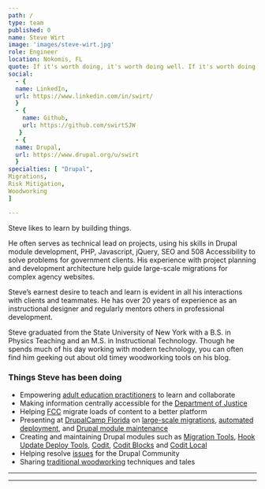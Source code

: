 ```yaml
---
path: /
type: team
published: 0
name: Steve Wirt
image: 'images/steve-wirt.jpg'
role: Engineer
location: Nokomis, FL
quote: If it's worth doing, it's worth doing well. If it's worth doing well, it's gotta be done with a smile
social: 
  - {
  name: LinkedIn,
  url: https://www.linkedin.com/in/swirt/
  }
  - {
    name: Github,
    url: https://github.com/swirtSJW
   }
  - {
  name: Drupal,
  url: https://www.drupal.org/u/swirt
  }
specialties: [ "Drupal",
Migrations,
Risk Mitigation,
Woodworking
]

---
```


Steve likes to learn by building things.

He often serves as technical lead on projects, using his skills in Drupal module development, PHP, Javascript, jQuery, SEO and 508 Accessibility to solve problems for government clients. His experience with project planning and development architecture help guide large-scale migrations for complex agency websites.

Steve’s earnest desire to teach and learn is evident in all his interactions with clients and teammates. He has over 20 years of experience as an instructional designer and regularly mentors others in professional development.

Steve graduated from the State University of New York with a B.S. in Physics Teaching and an M.S. in Instructional Technology. Though he spends much of his day working with modern technology, you can often find him geeking out about old timey woodworking tools on his blog.



### Things Steve has been doing
* Empowering [adult education practitioners](https://civicactions.com/case-study/lincs/) to learn and collaborate
* Making information centrally accessible for the [Department of Justice](https://www.justice.gov/)
* Helping [FCC](https://civicactions.com/case-study/fcc/) migrate loads of content to a better platform
* Presenting at [DrupalCamp Florida](https://www.fldrupal.camp/) on [large-scale migrations](http://2017.fldrupal.camp/sessions/approved/florida-drupalcamp-2017/development-performance/migrating-monsters/index.html), [automated deployment](http://2016.fldrupal.camp/sessions/florida-drupalcamp-2016/development-performance/look-ma-no-hands-deployment/index.html), and [Drupal module maintenance](https://www.fldrupal.camp/sessions/development-performance/zen-and-art-drupal-module-maintenance)
* Creating and maintaining Drupal modules such as [Migration Tools](https://www.drupal.org/project/migration_tools), [Hook Update Deploy Tools](https://www.drupal.org/project/hook_update_deploy_tools), [Codit](https://www.drupal.org/project/codit), [Codit Blocks](https://www.drupal.org/project/codit_blocks) and [Codit Local](https://www.drupal.org/project/codit_local)
* Helping resolve [issues](https://www.drupal.org/u/swirt/issue-credits) for the Drupal Community
* Sharing [traditional woodworking](http://www.timberframe-tools.com/about/) techniques and tales

-----------------------------------

------------------------------
